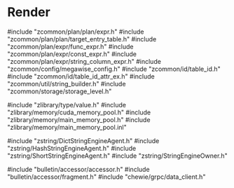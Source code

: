 # Render

 #include "zcommon/plan/plan/expr.h"
 #include "zcommon/plan/plan/target_entry_table.h"
 #include "zcommon/plan/expr/func_expr.h"
 #include "zcommon/plan/expr/const_expr.h"
 #include "zcommon/plan/expr/string_column_expr.h"
 #include "zcommon/config/megawise_config.h"
 #include "zcommon/id/table_id.h"
 #include "zcommon/id/table_id_attr_ex.h"
 #include "zcommon/util/string_builder.h"
 #include "zcommon/storage/storage_level.h"
 
  
 #include "zlibrary/type/value.h"
 #include "zlibrary/memory/cuda_memory_pool.h"
 #include "zlibrary/memory/main_memory_pool.h"
 #include "zlibrary/memory/main_memory_pool.inl"

 #include "zstring/DictStringEngineAgent.h"
 #include "zstring/HashStringEngineAgent.h"
 #include "zstring/ShortStringEngineAgent.h"
 #include "zstring/StringEngineOwner.h"

 #include "bulletin/accessor/accessor.h"
 #include "bulletin/accessor/fragment.h"
 #include "chewie/grpc/data_client.h"

